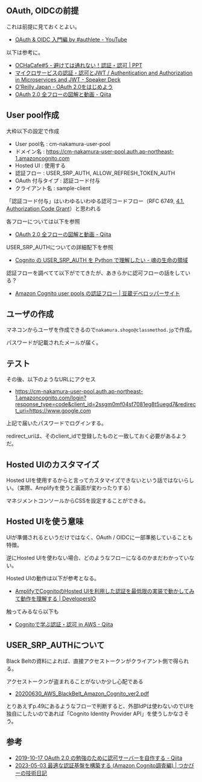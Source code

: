 

## OAuth, OIDCの前提

これは前提に見ておくとよい。

- [OAuth & OIDC 入門編 by #authlete - YouTube](https://www.youtube.com/watch?v=PKPj_MmLq5E)

以下は参考に。

- [OCHaCafe#5 - 避けては通れない！認証・認可 | PPT](https://www.slideshare.net/oracle4engineer/ochacafe5)
- [マイクロサービスの認証・認可とJWT / Authentication and Authorization in Microservices and JWT - Speaker Deck](https://speakerdeck.com/oracle4engineer/authentication-and-authorization-in-microservices-and-jwt)
- [O'Reilly Japan - OAuth 2.0をはじめよう](https://www.oreilly.co.jp/books/9784873115580/)
- [OAuth 2.0 全フローの図解と動画 - Qiita](https://qiita.com/TakahikoKawasaki/items/200951e5b5929f840a1f)

## User pool作成

大枠以下の設定で作成

- User pool名 : cm-nakamura-user-pool
- ドメイン名 : https://cm-nakamura-user-pool.auth.ap-northeast-1.amazoncognito.com
- Hosted UI : 使用する
- 認証フロー : USER_SRP_AUTH, ALLOW_REFRESH_TOKEN_AUTH
- OAuth 付与タイプ : 認証コード付与
- クライアント名 : sample-client

「認証コード付与」はいわゆるいわゆる認可コードフロー（RFC 6749, [4.1. Authorization Code Grant](https://tools.ietf.org/html/rfc6749#section-4.1)）と思われる

各フローについては以下を参照

- [OAuth 2.0 全フローの図解と動画 - Qiita](https://qiita.com/TakahikoKawasaki/items/200951e5b5929f840a1f)

USER_SRP_AUTHについての詳細配下を参照

- [Cognito の USER_SRP_AUTH を Python で理解したい - 魂の生命の領域](https://kesumita.hatenablog.com/entry/cognito-srp-auth-python)

認証フローを調べてて以下がでてきたが、あきらかに認可フローの話をしている？

- [Amazon Cognito user pools の認証フロー | 豆蔵デベロッパーサイト](https://developer.mamezou-tech.com/blogs/2023/01/23/amazon-cognito/)

## ユーザの作成

マネコンからユーザを作成できるので`nakamura.shogo@classmethod.jp`で作成。

パスワードが記載されたメールが届く。

## テスト

その後、以下のようなURLにアクセス

- https://cm-nakamura-user-pool.auth.ap-northeast-1.amazoncognito.com/login?response_type=code&client_id=2ssgm0mf04sf7081eg8t5uegd7&redirect_uri=https://www.google.com

上記で届いたパスワードでログインする。

redirect_uriは、そのclient_idで登録したものと一致しておく必要があるようだ。

## Hosted UIのカスタマイズ

Hosted UIを使用するからと言ってカスタマイズできないという話ではないらしい。（実際、Amplifyを使うと画面が変わったりする）

マネジメントコンソールからCSSを設定することができる。

## Hosted UIを使う意味

UIが準備されるというだけではなく、OAuth / OIDCに一部準拠していることも特徴。

逆にHosted UIを使わない場合、どのようなフローになるのかまだわかっていない。

Hosted UIの動作は以下が参考となる。

- [AmplifyでCognitoのHosted UIを利用した認証を最低限の実装で動かしてみて動作を理解する | DevelopersIO](https://dev.classmethod.jp/articles/learn-authentication-using-cognitos-hosted-ui-with-amplify/#toc-17)

触ってみるなら以下も

- [Cognitoで学ぶ認証・認可 in AWS - Qiita](https://qiita.com/saki-engineering/items/b327f93fe7f027913bd7)

## USER_SRP_AUTHについて

Black Beltの資料によれば、直接アクセストークンがクライアント側で得られる。

アクセストークンが盗まれることがないか少し心配である

- [20200630_AWS_BlackBelt_Amazon_Cognito_ver2.pdf](https://pages.awscloud.com/rs/112-TZM-766/images/20200630_AWS_BlackBelt_Amazon_Cognito_ver2.pdf)

とりあえずp.49にあるようなフローで判断すると、外部IdPは使わないのでUIを独自にしたいのであれば「Cognito Identity Provider API」を使うしかなさそう。


## 参考

- [2019-10-17 OAuth 2.0 の勉強のために認可サーバーを自作する - Qiita](https://qiita.com/TakahikoKawasaki/items/e508a14ed960347cff11)
- [2023-05-03 最適な認証基盤を構築する (Amazon Cognito調査編) | つかびーの技術日記](https://tech-blog.tsukaby.com/archives/1551)
